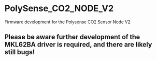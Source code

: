# PolySense_CO2_NODE_V2
Firmware development for the Polysense CO2 Sensor Node V2

## Please be aware further development of the MKL62BA driver is required, and there are likely still bugs!
